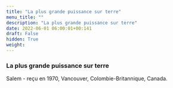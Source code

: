 ```yaml
---
title: "La plus grande puissance sur terre"
menu_title: ""
description: "La plus grande puissance sur terre"
date: 2022-06-01 06:00:01+00:141
draft: False
hidden: True
weight:
---
```

### La plus grande puissance sur terre

Salem - reçu en 1970, Vancouver, Colombie-Britannique, Canada.

